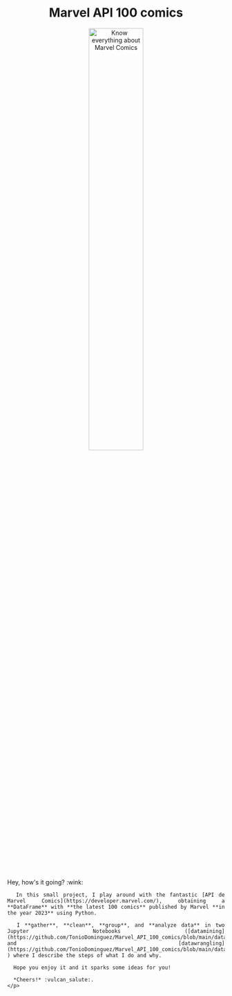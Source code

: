 <div align="center">
  <h1>Marvel API 100 comics</h1>

  <p align="center">
    <img src="https://i.pinimg.com/originals/e5/53/46/e55346d539daeda80680794de7f29a93.gif" width="50%" alt="Know everything about Marvel Comics">
    <br>
  </p>

  <div style="text-align: justify;">
    <p>
      Hey, how's it going? :wink:

      In this small project, I play around with the fantastic [API de Marvel Comics](https://developer.marvel.com/), obtaining a **DataFrame** with **the latest 100 comics** published by Marvel **in the year 2023** using Python.

      I **gather**, **clean**, **group**, and **analyze data** in two Jupyter Notebooks ([datamining](https://github.com/TonioDominguez/Marvel_API_100_comics/blob/main/data/marvel_datamining.ipynb) and [datawrangling](https://github.com/TonioDominguez/Marvel_API_100_comics/blob/main/data/marvel_datawrangling_and_interpretation.ipynb) ) where I describe the steps of what I do and why.

      Hope you enjoy it and it sparks some ideas for you!

      *Cheers!* :vulcan_salute:.
    </p>
  </div>
</div>



